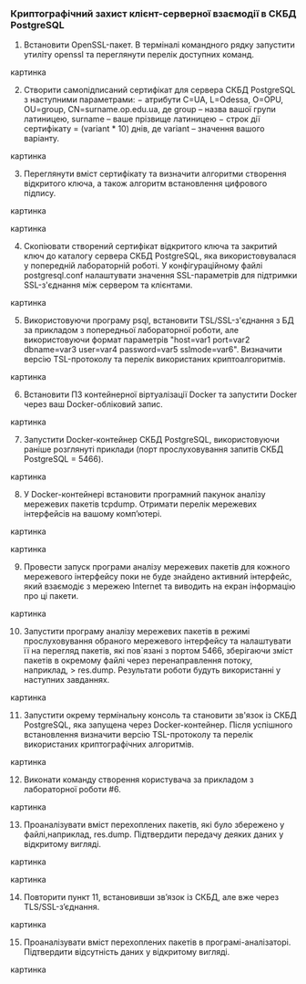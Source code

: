 ### Криптографічний захист клієнт-серверної взаємодії в СКБД PostgreSQL

1. Встановити OpenSSL-пакет. В терміналі командного рядку запустити утиліту openssl та переглянути перелік доступних команд.

картинка

2. Створити самопідписаний сертифікат для сервера СКБД PostgreSQL з наступними параметрами: − атрибути C=UA, L=Odessa, O=OPU, OU=group, CN=surname.op.edu.ua, де group – назва вашої групи латиницею, surname – ваше прізвище латиницею − строк дії сертифікату = (variant * 10) днів, де variant – значення вашого варіанту.

картинка

3. Переглянути вміст сертифікату та визначити алгоритми створення відкритого ключа, а також алгоритм встановлення цифрового підпису.

картинка


картинка

4. Скопіювати створений сертифікат відкритого ключа та закритий ключ до каталогу сервера СКБД PostgreSQL, яка використовувалася у попередній лабораторній роботі. У
конфігураційному файлі postgresql.conf налаштувати значення SSL-параметрів для підтримки SSL-з'єднання між сервером та клієнтами.

картинка

5. Використовуючи програму psql, встановити TSL/SSL-з'єднання з БД за прикладом з попередньої лабораторної роботи, але використовуючи формат параметрів "host=var1
port=var2 dbname=var3 user=var4 password=var5 sslmode=var6". Визначити версію TSL-протоколу та перелік використаних криптоалгоритмів.

картинка

6. Встановити ПЗ контейнерної віртуалізації Docker та запустити Docker через ваш Docker-обліковий запис.

картинка

7. Запустити Docker-контейнер СКБД PostgreSQL, використовуючи раніше розглянуті приклади (порт прослуховування запитів СКБД PostgreSQL = 5466).

картинка

8. У Docker-контейнері встановити програмний пакунок аналізу мережевих пакетів tcpdump. Отримати перелік мережевих інтерфейсів на вашому комп’ютері.

картинка

картинка

9. Провести запуск програми аналізу мережевих пакетів для кожного мережевого інтерфейсу поки не буде знайдено активний інтерфейс, який взаємодіє з мережею Internet та виводить на екран інформацію про ці пакети.

картинка

10. Запустити програму аналізу мережевих пакетів в режимі прослуховування обраного мережевого інтерфейсу та налаштувати її на перегляд пакетів, які пов`язані з портом 5466, зберігаючи зміст пакетів в окремому файлі через перенаправлення потоку, наприклад, > res.dump. Результати роботи будуть використанні у наступних завданнях.

картинка

11. Запустити окрему термінальну консоль та становити зв'язок із СКБД PostgreSQL, яка запущена через Docker-контейнер. Після успішного встановлення визначити версію TSL-протоколу та перелік використаних криптографічних алгоритмів.

картинка

12. Виконати команду створення користувача за прикладом з лабораторної роботи #6.

картинка

13. Проаналізувати вміст перехоплених пакетів, які було збережено у файлі,наприклад, res.dump. Підтвердити передачу деяких даних у відкритому вигляді.

картинка


картинка

14. Повторити пункт 11, встановивши зв’язок із СКБД, але вже через TLS/SSL-з’єднання.

картинка

15. Проаналізувати вміст перехоплених пакетів в програмі-аналізаторі. Підтвердити відсутність даних у відкритому вигляді.

картинка